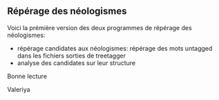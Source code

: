 ## Répérage des néologismes

Voici la prémière version des deux programmes de répérage des néologismes:

* répérage candidates aux néologismes: répérage des mots untagged dans les fichiers sorties de treetagger
* analyse des candidates sur leur structure

Bonne lecture

Valeriya
